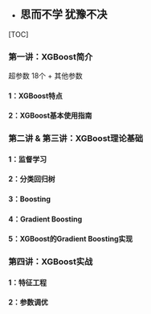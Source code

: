 - ## 思而不学  犹豫不决

[TOC]



### 第一讲：XGBoost简介

超参数 18个 + 其他参数

#### 1：XGBoost特点
#### 2：XGBoost基本使用指南

### 第二讲 & 第三讲：XGBoost理论基础
#### 1：监督学习
#### 2：分类回归树
#### 3：Boosting
#### 4：Gradient Boosting
#### 5：XGBoost的Gradient Boosting实现

### 第四讲：XGBoost实战
#### 1：特征工程
#### 2：参数调优